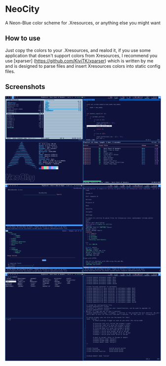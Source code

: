 # NeoCity
A Neon-Blue color scheme for .Xresources, or anything else you might want

## How to use
Just copy the colors to your .Xresources, and realod it, if you use some
application that doesn't support colors from Xresources, I recommend
you use [xparser] (https://github.com/KiviTK/xparser) which is written
by me and is designed to parse files and insert Xresources colors
into static config files.

## Screenshots
![alt text](https://github.com/KiviTK/NeoCity/blob/master/screenshots/busy.png "Busy Screenshot")
![alt text](https://github.com/KiviTK/NeoCity/blob/master/screenshots/lynx.png "Lynx Screenshot")
![alt text](https://github.com/KiviTK/NeoCity/blob/master/screenshots/general.png "General Screenshot")
